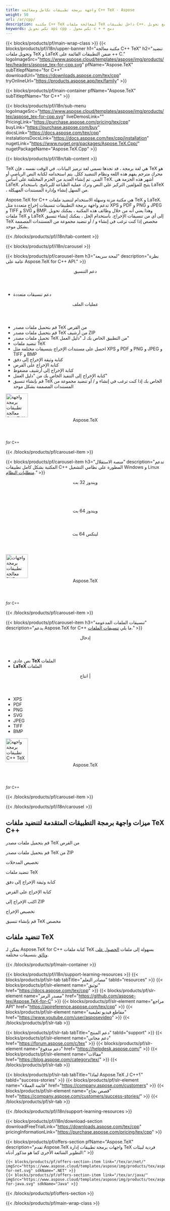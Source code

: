```yaml
---
title: واجهة برمجة تطبيقات تكامل ومعالجة C++ TeX - Aspose 
weight: 50
url: /ar/cpp/ 
description: مكتبة C++ TeX لمعالجة ملفات TeX داخل تطبيقات C++. يوفر وظائف التنضيد جنبًا إلى جنب مع تحويل TeX إلى تنسيقات PDf و SVG و XPS وتنسيقات أخرى.
keywords: تكس تحويل api cpp ، تكس محول c + + دمج
---
```


{{< blocks/products/pf/main-wrap-class >}}
{{< blocks/products/pf/i18n/upper-banner h1="مكتبة معالجة C++ TeX" h2="تنضيد وتحويل ملفات TeX و LaTeX ضمن التطبيقات القائمة على ++ C." logoImageSrc="https://www.aspose.cloud/templates/aspose/img/products/tex/headers/aspose_tex-for-cpp.svg" pfName="Aspose.TeX" subTitlepfName="for C++" downloadUrl="https://downloads.aspose.com/tex/cpp" tryOnlineUrl="https://products.aspose.app/tex/family" >}}

{{< blocks/products/pf/main-container pfName="Aspose.TeX" subTitlepfName="for C++" >}}

{{< blocks/products/pf/i18n/sub-menu logoImageSrc="https://www.aspose.cloud/templates/aspose/img/products/tex/aspose_tex-for-cpp.svg" liveDemosLink="" PricingLink="https://purchase.aspose.com/pricing/tex/cpp" buyLink="https://purchase.aspose.com/buy" docsLink="https://docs.aspose.com/tex/cpp" instalationsDocsLink="https://docs.aspose.com/tex/cpp/installation" nugetLink="https://www.nuget.org/packages/Aspose.TeX.Cpp/" nugetPackageName="Aspose.TeX.Cpp" >}}

{{< blocks/products/pf/i18n/tab-content >}}
<p>
TeX هي لغة برمجة ، قد تجدها تسمى لغة ترميز البيانات. في الوقت نفسه ، فإن TeX هو محرك مترجم يفهم هذه اللغة ونظام التنضيد ككل.
يتم استخدامه لكتابة النص الرياضي أو الفني. تم إنشاء العديد من الحزم المختلفة على أساس ΤeΧ. أشهر هذه الحزمة هي LaTeX. يتيح للمؤلفين التركيز على النص وترك عملية الطباعة للبرنامج. باستخدام LaTeX ، من السهل إنشاء وإدارة المستندات المهيكلة.
</p>
<p>
Aspose.TeX for C++ هي مكتبة مرنة وسهلة الاستخدام لتنضيد ملفات TeX و LaTeX. تدعم واجهة برمجة التطبيقات تنسيقات إخراج متعددة مثل XPS و PDF و PNG و JPEG و TIFF و SVG و BMP. وهذا يعني أنه من خلال وظائف هذه المكتبة ، يمكنك تحويل ملفات TeX و LaTeX إلى أي من تنسيقات الإخراج. باستخدام الحل ، يمكنك إنشاء تنسيق TeX مخصص إذا كنت ترغب في إنشاء و / أو تنضيد مجموعة من المستندات المصممة بشكل موحد. 
</p>

{{< /blocks/products/pf/i18n/tab-content >}}

<!--Diagrams Start-->
{{< blocks/products/pf/i18n/carousel >}}

{{< blocks/products/pf/carousel-item h3="لمحة سريعة" description="نظرة عامة على Aspose.TeX for C++ API." >}}
<div class="diagram1 d1-cplus">
 <div class="d1-row">
  <div class="d1-col d1-left">
   <header>
    <i class="fa fa-bars">
    </i>
    دعم التنسيق
   </header>
   <ul>
    <li>
     دعم تنسيقات متعددة
    </li>
   </ul>
  </div>
  <!--/left-->
  <div class="d1-col d1-right">
   <header>
    <i class="fa fa-cogs">
    </i>
    عمليات الملف
   </header>
   <ul>
    <li>
     قم بتحميل ملفات مصدر TeX من القرص
    </li>
    <li>
     قم بتحميل ملفات مصدر TeX من أرشيف ZIP
    </li>
    <li>
     تحميل ملفات مصدر TeX من التطبيق الخاص بك لـ "دليل العمل"
    </li>
    <li>
     تنضيد ملفات TeX
    </li>
    <li>
     احصل على مستندات الإخراج بتنسيقات مختلفة مثل XPS و PDF و PNG و JPEG و TIFF و BMP
    </li>
    <li>
     كتابة وثيقة الإخراج إلى دفق
    </li>
    <li>
     كتابة الإخراج على القرص
    </li>
    <li>
     كتابة الإخراج إلى أرشيف مضغوط
    </li>
    <li>
     كتابة الإخراج إلى التنفيذ الخاص بك من "دليل العمل"
    </li>
    <li>
     قم بإنشاء تنسيق TeX الخاص بك إذا كنت ترغب في إنشاء و / أو تنضيد مجموعة من المستندات المصممة بشكل موحد
    </li>
   </ul>
  </div>
  <!--/right-->
 </div>
 <!--/row-->
 <div class="d1-logo">
  <img width="70" height="75" alt="واجهة برمجة تطبيقات معالجة C++ TeX" src="https://www.aspose.cloud/templates/aspose/img/products/tex/aspose_tex-for-cpp.svg"/>
  <header>
   Aspose.TeX
  </header>
  <footer>
   <small>
    <em>
     for
    </em>
    C++
   </small>
  </footer>
 </div>
 <!--/logo-->
</div>

{{< /blocks/products/pf/carousel-item >}}

{{< blocks/products/pf/carousel-item h3="منصة الاستقلال" description="تدعم المكتبة بشكل كامل تطبيقات C++ المطورة على نظامي التشغيل Windows و Linux [متطلبات النظام](https://docs.aspose.com/tex/cpp/system-requirements/)." >}}
<div class="diagram1 d1-cplus">
 <div class="d1-row">
  <div class="d1-col d1-left">
   <header>
    <i class="fa fa-cubes">
    </i>
    ويندوز 32 بت
   </header>
   <br/>
   <header>
    <i class="fa fa-cubes">
    </i>
    ويندوز 64 بت
   </header>
  </div>
  <!--/left-->
  <div class="d1-col d1-right">
   <header>
    <i class="fa fa-cubes">
    </i>
    لينكس 64 بت
   </header>
  </div>
  <!--/right-->
 </div>
 <!--/row-->
 <div class="d1-logo">
  <img width="70" height="75" alt="واجهات برمجة تطبيقات معالجة PUB" src="https://www.aspose.cloud/templates/aspose/img/products/tex/aspose_tex-for-cpp.svg"/>
  <header>
   Aspose.TeX
  </header>
  <footer>
   <small>
    <em>
     for
    </em>
    C++
   </small>
  </footer>
 </div>
 <!--/logo-->
</div>

{{< /blocks/products/pf/carousel-item >}}

{{< blocks/products/pf/carousel-item h3="تنسيقات الملفات المدعومة" description="يدعم Aspose.TeX for C++ ما يلي [تنسيقات الملفات](https://docs.aspose.com/tex/cpp/supported-file-formats/)." >}}
<div class="diagram1 d2 d1-cplus">
 <div class="d1-row">
  <div class="d1-col d1-left">
   <header>
    <i class="fa fa-long-arrow-up">
    </i>
    إدخال
   </header>
   <ul>
    <li>
     نص عادي
     <strong>
      TeX
     </strong>
     الملفات
    </li>
    <li>
     <strong>
      LaTeX
     </strong>
     الملفات
    </li>
   </ul>
  </div>
  <!--/left-->
  <div class="d1-col d1-right">
   <header>
    <i class="fa fa-long-arrow-down">
    </i>
    انتاج |
   </header>
   <ul>
    <li>
     XPS
    </li>
    <li>
     PDF
    </li>
    <li>
     PNG
    </li>
    <li>
     SVG
    </li>
    <li>
     JPEG
    </li>
    <li>
     TIFF
    </li>
    <li>
     BMP
    </li>
   </ul>
  </div>
  <!--/right-->
 </div>
 <!--/row-->
 <div class="d1-logo">
  <img width="70" height="75" alt="واجهة برمجة تطبيقات C++ TeX" src="https://www.aspose.cloud/templates/aspose/img/products/tex/aspose_tex-for-cpp.svg"/>
  <header>
   Aspose.TeX
  </header>
  <footer>
   <small>
    <em>
     for
    </em>
    C++
   </small>
  </footer>
 </div>
 <!--/logo-->
</div>

{{< /blocks/products/pf/carousel-item >}}

{{< /blocks/products/pf/i18n/carousel >}}
<!--Diagrams End-->

<!--Feature-section Start-->
<div class="container-fluid features-section bg-gray singleproduct">
 <a class="anchor" id="features" name="features">
 </a>
 <div class="row">
  <div class="container">
   <h2 class="h2title">
    ميزات واجهة برمجة التطبيقات المتقدمة لتنضيد ملفات TeX C++
   </h2>
   <p>
   </p>
   <div class="col-lg-4">
    <em class="fa fa-upload ico-blue fa-2x col-lg-2">
    </em>
    <p class="col-lg-10">
     قم بتحميل ملفات مصدر TeX من القرص
    </p>
   </div>
   <div class="col-lg-4">
    <em class="fa fa-repeat ico-blue fa-2x col-lg-2">
    </em>
    <p class="col-lg-10">
     قم بتحميل ملفات مصدر TeX من ZIP
    </p>
   </div>
   <div class="col-lg-4">
    <em class="fa fa-cogs ico-blue fa-2x col-lg-2">
    </em>
    <p class="col-lg-10">
     تخصيص المدخلات
    </p>
   </div>
   <div class="col-lg-4">
    <em class="fa fa-pencil-square-o ico-blue fa-2x col-lg-2">
    </em>
    <p class="col-lg-10">
     تنضيد ملفات TeX
    </p>
   </div>
   <div class="col-lg-4">
    <em class="fa fa-floppy-o ico-blue fa-2x col-lg-2">
    </em>
    <p class="col-lg-10">
     كتابة وثيقة الإخراج إلى دفق
    </p>
   </div>
   <div class="col-lg-4">
    <em class="fa fa-floppy-o ico-blue fa-2x col-lg-2">
    </em>
    <p class="col-lg-10">
     كتابة الإخراج على القرص
    </p>
   </div>
   <div class="col-lg-4">
    <em class="fa fa-floppy-o ico-blue fa-2x col-lg-2">
    </em>
    <p class="col-lg-10">
     اكتب الإخراج إلى ZIP
    </p>
   </div>
   <div class="col-lg-4">
    <em class="fa fa-cogs ico-blue fa-2x col-lg-2">
    </em>
    <p class="col-lg-10">
     تخصيص الإخراج
    </p>
   </div>
   <div class="col-lg-4">
    <em class="fa fa-cogs ico-blue fa-2x col-lg-2">
    </em>
    <p class="col-lg-10">
     قم بإنشاء تنسيق TeX مخصص
    </p>
   </div>
   <div class="col-lg-12">
    <h2 class="h2title">
     تنضيد ملفات TeX
    </h2>
    <p>
     يمكن لـ Aspose.TeX for C++ كتابة ملفات TeX بسهولة إلى ملفات <a href="/tex/cpp/conversion/">الحصول على وثائق</a> بتنسيقات مختلفة.
    </p>
   </div>
  </div>
 </div>
</div>
<!--Feature-section End-->

{{< /blocks/products/pf/main-container >}}


{{< blocks/products/pf/i18n/support-learning-resources >}}
{{< blocks/products/pf/slr-tab tabTitle="مصادر التعلم" tabId="resources" >}}
{{< blocks/products/pf/slr-element name="توثيق" href="https://docs.aspose.com/tex/cpp" >}}
{{< blocks/products/pf/slr-element name="مصدر الرمز" href="https://github.com/aspose-tex/Aspose.TeX-for-C" >}}
{{< blocks/products/pf/slr-element name="مراجع API" href="https://apireference.aspose.com/tex/cpp" >}}
{{< blocks/products/pf/slr-element name="مقاطع فيديو تعليمية" href="https://www.youtube.com/user/asposevideo" >}}
{{< /blocks/products/pf/slr-tab >}}

{{< blocks/products/pf/slr-tab tabTitle="دعم المنتج" tabId="support" >}}
{{< blocks/products/pf/slr-element name="دعم مجاني" href="https://forum.aspose.com/c/tex" >}}
{{< blocks/products/pf/slr-element name="دعم مدفوع" href="https://helpdesk.aspose.com/" >}}
{{< blocks/products/pf/slr-element name="مقالات" href="https://blog.aspose.com/category/tex/" >}}
{{< /blocks/products/pf/slr-tab >}}

{{< blocks/products/pf/slr-tab tabTitle="لماذا Aspose.TeX لـ C++؟" tabId="success-stories" >}}
{{< blocks/products/pf/slr-element name="قائمة العملاء" href="https://company.aspose.com/customers" >}}
{{< blocks/products/pf/slr-element name="قصص نجاح" href="https://company.aspose.com/customers/success-stories/" >}}
{{< /blocks/products/pf/slr-tab >}}

{{< /blocks/products/pf/i18n/support-learning-resources >}}

{{< blocks/products/pf/i18n/download-section downloadFreeTrialLink="https://downloads.aspose.com/tex/cpp" pricingInformationLink="https://purchase.aspose.com/pricing/tex/cpp" >}}

{{< blocks/products/pf/offers-section pfName="Aspose.TeX" description="تقدم Aspose.TeX واجهات برمجة تطبيقات إدارة TeX فردية لبيئات التطوير الشائعة الأخرى كما هو مذكور أدناه:" >}}

    {{< blocks/products/pf/offers-section-item link="/tex/ar/net/" imgSrc="https://www.aspose.cloud/templates/aspose/img/products/tex/aspose_tex-for-net.svg" sdkName=".NET" >}}
    {{< blocks/products/pf/offers-section-item link="/tex/ar/java/" imgSrc="https://www.aspose.cloud/templates/aspose/img/products/tex/aspose_tex-for-java.svg" sdkName="Java" >}}

{{< /blocks/products/pf/offers-section >}}

{{< /blocks/products/pf/main-wrap-class >}}
